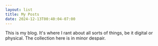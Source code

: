 ```yaml
---
layout: list
title: My Posts
date: 2024-12-13T00:40:04-07:00
---
```


This is my blog. It's where I rant about all sorts of things, be it digital or physical. The collection here is in minor despair.